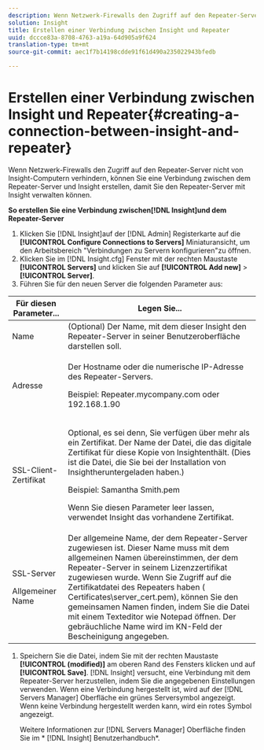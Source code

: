 ```yaml
---
description: Wenn Netzwerk-Firewalls den Zugriff auf den Repeater-Server nicht von Insight-Computern verhindern, können Sie eine Verbindung zwischen dem Repeater-Server und Insight erstellen, damit Sie den Repeater-Server mit Insight verwalten können.
solution: Insight
title: Erstellen einer Verbindung zwischen Insight und Repeater
uuid: dccce83a-8708-4763-a19a-64d905a9f624
translation-type: tm+mt
source-git-commit: aec1f7b14198cdde91f61d490a235022943bfedb

---
```



# Erstellen einer Verbindung zwischen Insight und Repeater{#creating-a-connection-between-insight-and-repeater}

Wenn Netzwerk-Firewalls den Zugriff auf den Repeater-Server nicht von Insight-Computern verhindern, können Sie eine Verbindung zwischen dem Repeater-Server und Insight erstellen, damit Sie den Repeater-Server mit Insight verwalten können.

**So erstellen Sie eine Verbindung zwischen[!DNL Insight]und dem Repeater-Server**

1. Klicken Sie [!DNL Insight]auf der [!DNL Admin] Registerkarte auf die **[!UICONTROL Configure Connections to Servers]** Miniaturansicht, um den Arbeitsbereich &quot;Verbindungen zu Servern konfigurieren&quot;zu öffnen.
1. Klicken Sie im [!DNL Insight.cfg] Fenster mit der rechten Maustaste **[!UICONTROL Servers]** und klicken Sie auf **[!UICONTROL Add new]** > **[!UICONTROL Server]**.
1. Führen Sie für den neuen Server die folgenden Parameter aus:

<table id="table_DD79587255134B5A888A0F57CF10E5B0"> 
 <thead> 
  <tr> 
   <th colname="col1" class="entry"> Für diesen Parameter... </th> 
   <th colname="col2" class="entry"> Legen Sie... </th> 
  </tr> 
 </thead>
 <tbody> 
  <tr> 
   <td colname="col1"> Name </td> 
   <td colname="col2">(Optional) Der Name, mit dem dieser <span class="keyword"> Insight</span> den Repeater-Server in seiner Benutzeroberfläche darstellen soll. </td> 
  </tr> 
  <tr> 
   <td colname="col1"> Adresse </td> 
   <td colname="col2"> <p>Der Hostname oder die numerische IP-Adresse des Repeater-Servers. </p> <p>Beispiel: <span class="filepath"> Repeater.mycompany.com</span> oder 192.168.1.90 </p> </td> 
  </tr> 
  <tr> 
   <td colname="col1"> SSL-Client-Zertifikat </td> 
   <td colname="col2"> <p>Optional, es sei denn, Sie verfügen über mehr als ein Zertifikat. Der Name der Datei, die das digitale Zertifikat für diese Kopie von <span class="keyword"> Insight</span>enthält. (Dies ist die Datei, die Sie bei der Installation von <span class="keyword"> Insight</span>heruntergeladen haben.) </p> <p>Beispiel: <span class="filepath"> Samantha Smith.pem</span></p> <p>Wenn Sie diesen Parameter leer lassen, verwendet <span class="keyword"> Insight</span> das vorhandene Zertifikat. </p> </td> 
  </tr> 
  <tr> 
   <td colname="col1"> <p>SSL-Server </p> <p>Allgemeiner Name </p> </td> 
   <td colname="col2">Der allgemeine Name, der dem Repeater-Server zugewiesen ist. Dieser Name muss mit dem allgemeinen Namen übereinstimmen, der dem Repeater-Server in seinem Lizenzzertifikat zugewiesen wurde. Wenn Sie Zugriff auf die Zertifikatdatei des Repeaters haben (<span class="filepath"> Certificates\server_cert.pem</span>), können Sie den gemeinsamen Namen finden, indem Sie die Datei mit einem Texteditor wie Notepad öffnen. Der gebräuchliche Name wird im KN-Feld der Bescheinigung angegeben. </td> 
  </tr> 
 </tbody> 
</table>

1. Speichern Sie die Datei, indem Sie mit der rechten Maustaste **[!UICONTROL (modified)]** am oberen Rand des Fensters klicken und auf **[!UICONTROL Save]**. [!DNL Insight] versucht, eine Verbindung mit dem Repeater-Server herzustellen, indem Sie die angegebenen Einstellungen verwenden. Wenn eine Verbindung hergestellt ist, wird auf der [!DNL Servers Manager] Oberfläche ein grünes Serversymbol angezeigt. Wenn keine Verbindung hergestellt werden kann, wird ein rotes Symbol angezeigt.

   Weitere Informationen zur [!DNL Servers Manager] Oberfläche finden Sie im * [!DNL Insight] Benutzerhandbuch*.

